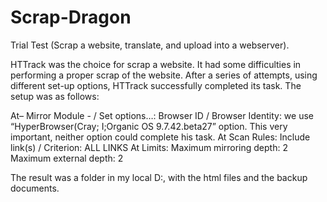 # Scrap-Dragon
Trial Test (Scrap a website, translate, and upload into a webserver).

HTTrack was the choice for scrap a website. It had some difficulties in performing a proper scrap of the website. 
After a series of attempts, using different set-up options, HTTrack successfully completed its task. 
The setup was as follows:

At– Mirror Module - / Set options…:
    Browser ID / Browser Identity: we use “HyperBrowser(Cray; I;Organic OS 9.7.42.beta27” option. This very important, neither option could complete his task.
At Scan Rules:
    Include link(s) / Criterion: ALL LINKS
At Limits:
	  Maximum mirroring depth: 2
	  Maximum external depth: 2
    
The result was a folder in my local D:, with the html files and the backup documents. 
